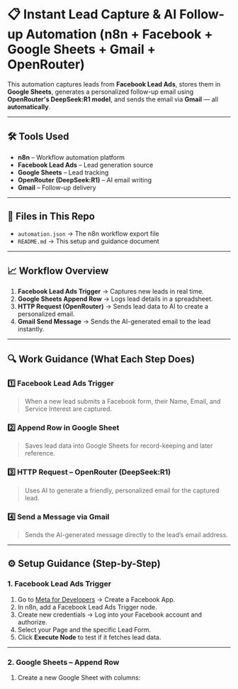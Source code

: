 # 📋 Instant Lead Capture & AI Follow-up Automation (n8n + Facebook + Google Sheets + Gmail + OpenRouter)

This automation captures leads from **Facebook Lead Ads**, stores them in **Google Sheets**, generates a personalized follow-up email using **OpenRouter's DeepSeek:R1 model**, and sends the email via **Gmail** — all **automatically**.

---

## 🛠 Tools Used
- **n8n** – Workflow automation platform
- **Facebook Lead Ads** – Lead generation source
- **Google Sheets** – Lead tracking
- **OpenRouter (DeepSeek:R1)** – AI email writing
- **Gmail** – Follow-up delivery

---

## 📂 Files in This Repo
- `automation.json` → The n8n workflow export file  
- `README.md` → This setup and guidance document

---

## 📈 Workflow Overview
1. **Facebook Lead Ads Trigger** → Captures new leads in real time.
2. **Google Sheets Append Row** → Logs lead details in a spreadsheet.
3. **HTTP Request (OpenRouter)** → Sends lead data to AI to create a personalized email.
4. **Gmail Send Message** → Sends the AI-generated email to the lead instantly.

---

## 🔍 Work Guidance (What Each Step Does)

### 1️⃣ Facebook Lead Ads Trigger
> When a new lead submits a Facebook form, their Name, Email, and Service Interest are captured.

### 2️⃣ Append Row in Google Sheet
> Saves lead data into Google Sheets for record-keeping and later reference.

### 3️⃣ HTTP Request – OpenRouter (DeepSeek:R1)
> Uses AI to generate a friendly, personalized email for the captured lead.

### 4️⃣ Send a Message via Gmail
> Sends the AI-generated message directly to the lead’s email address.

---

## ⚙️ Setup Guidance (Step-by-Step)

### **1. Facebook Lead Ads Trigger**
1. Go to [Meta for Developers](https://developers.facebook.com/) → Create a Facebook App.
2. In n8n, add a Facebook Lead Ads Trigger node.
3. Create new credentials → Log into your Facebook account and authorize.
4. Select your Page and the specific Lead Form.
5. Click **Execute Node** to test if it fetches lead data.

---

### **2. Google Sheets – Append Row**
1. Create a new Google Sheet with columns:
